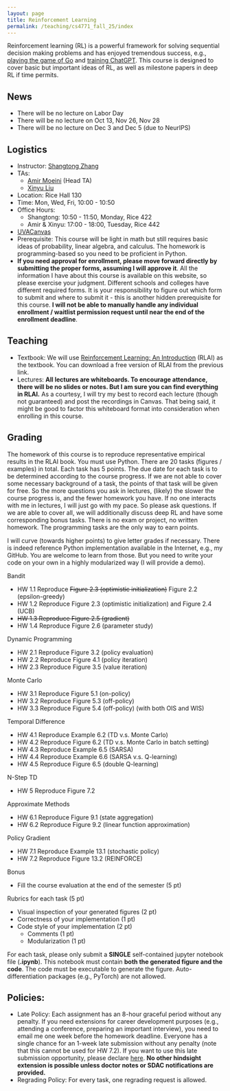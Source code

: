 ```yaml
---
layout: page
title: Reinforcement Learning
permalink: /teaching/cs4771_fall_25/index
---
```


Reinforcement learning (RL) is a powerful framework for solving sequential decision making problems
and has enjoyed tremendous success, e.g., [playing the game of Go](https://www.nature.com/articles/nature16961) and [training ChatGPT](https://chat.openai.com/auth/login).
This course is designed to cover basic but important ideas of RL, as well as milestone papers in deep RL if time permits.

## News
- There will be no lecture on Labor Day
- There will be no lecture on Oct 13, Nov 26, Nov 28
- There will be no lecture on Dec 3 and Dec 5 (due to NeurIPS)

## Logistics

- Instructor: [Shangtong Zhang](/)
- TAs:
  - [Amir Moeini](https://moeiniamir.github.io/) (Head TA)
  - [Xinyu Liu](https://saodimao20.github.io/)
- Location: Rice Hall 130
- Time: Mon, Wed, Fri, 10:00 - 10:50  
- Office Hours: 
  - Shangtong: 10:50 - 11:50, Monday, Rice 422
  - Amir & Xinyu: 17:00 - 18:00, Tuesday, Rice 442
- [UVACanvas](https://canvas.its.virginia.edu/courses/158223)
- Prerequisite:
  This course will be light in math but still requires basic ideas of probability, linear algebra, and calculus. The homework is programming-based so you need to be proficient in Python.
- **If you need approval for enrollment,
please move forward directly by submitting the proper forms,
assuming I will approve it**.
All the information I have about this course is available on this website,
so please exercise your judgment.
Different schools and colleges have different required forms.
It is your responsibility to figure out which form to submit and where to submit it - this is another hidden prerequisite for this course.
**I will not be able to manually handle any individual enrollment / waitlist permission request until near the end of the enrollment deadline**.

## Teaching
- Textbook: We will use [Reinforcement Learning: An Introduction](http://incompleteideas.net/book/the-book-2nd.html) (RLAI) as the textbook.
You can download a free version of RLAI from the previous link.
- Lectures: **All lectures are whiteboards. To encourage attendance, there will be no slides or notes. But I am sure you can find everything in RLAI.**
As a courtesy,
I will try my best to record each lecture (though not guaranteed) and post the recordings in Canvas.
That being said, it might be good to factor this whiteboard format into consideration when enrolling in this course.

## Grading 

The homework of this course is to reproduce representative empirical results in the RLAI book. 
You must use Python.
There are 20 tasks (figures / examples) in total.
Each task has 5 points.
The due date for each task is to be determined according to the course progress.
If we are not able to cover some necessary background of a task, the points of that task will be given for free.
So the more questions you ask in lectures,
(likely) the slower the course progress is,
and the fewer homework you have.
If no one interacts with me in lectures, 
I will just go with my pace.
So please ask questions.
If we are able to cover all,
we will additionally discuss deep RL and have some corresponding bonus tasks.
There is no exam or project, no written homework.
The programming tasks are the only way to earn points.

I will curve (towards higher points) to give letter grades if necessary.
There is indeed reference Python implementation available in the Internet, e.g., my GitHub.
You are welcome to learn from those.
But you need to write your code on your own in a highly modularized way (I will provide a demo).

Bandit
* HW 1.1 Reproduce ~~Figure 2.3 (optimistic initialization)~~ Figure 2.2 (epsilon-greedy)
* HW 1.2 Reproduce Figure 2.3 (optimistic initialization) and Figure 2.4 (UCB)
* ~~HW 1.3 Reproduce Figure 2.5 (gradient)~~
* HW 1.4 Reproduce Figure 2.6 (parameter study)

Dynamic Programming
* HW 2.1 Reproduce Figure 3.2 (policy evaluation)
* HW 2.2 Reproduce Figure 4.1 (policy iteration)
* HW 2.3 Reproduce Figure 3.5 (value iteration)

Monte Carlo
* HW 3.1 Reproduce Figure 5.1 (on-policy)
* HW 3.2 Reproduce Figure 5.3 (off-policy)
* HW 3.3 Reproduce Figure 5.4 (off-policy) (with both OIS and WIS)

Temporal Difference
* HW 4.1 Reproduce Example 6.2 (TD v.s. Monte Carlo)
* HW 4.2 Reproduce Figure 6.2 (TD v.s. Monte Carlo in batch setting)
* HW 4.3 Reproduce Example 6.5 (SARSA)
* HW 4.4 Reproduce Example 6.6 (SARSA v.s. Q-learning)
* HW 4.5 Reproduce Figure 6.5 (double Q-learning)

N-Step TD
* HW 5 Reproduce Figure 7.2

Approximate Methods
* HW 6.1 Reproduce Figure 9.1 (state aggregation)
* HW 6.2 Reproduce Figure 9.2 (linear function approximation)

Policy Gradient
* HW 7.1 Reproduce Example 13.1 (stochastic policy)
* HW 7.2 Reproduce Figure 13.2 (REINFORCE)

Bonus
* Fill the course evaluation at the end of the semester (5 pt)

Rubrics for each task (5 pt)
* Visual inspection of your generated figures (2 pt)
* Correctness of your implementation (1 pt)
* Code style of your implementation (2 pt)
  * Comments (1 pt)
  * Modularization (1 pt)

For each task, please only submit a **SINGLE** self-contained jupyter notebook file (**.ipynb**). This notebook must contain **both the generated figure and the code**. The code must be executable to generate the figure.
Auto-differentiation packages (e.g., PyTorch) are not allowed.


## Policies:

- Late Policy:
Each assignment has an 8-hour graceful period without any penalty. 
If you need extensions for career development purposes (e.g., attending a conference, preparing an important interview), you need to email me one week before the homework deadline. 
Everyone has a single chance for an 1-week late submission without any penalty (note that this cannot be used for HW 7.2). If you want to use this late submission opportunity, please declare [here](https://forms.gle/MQVaWW5UdoQs1uJ68). **No other hindsight extension is possible unless doctor notes or SDAC notifications are provided.** 
- Regrading Policy: For every task, one regrading request is allowed. 
